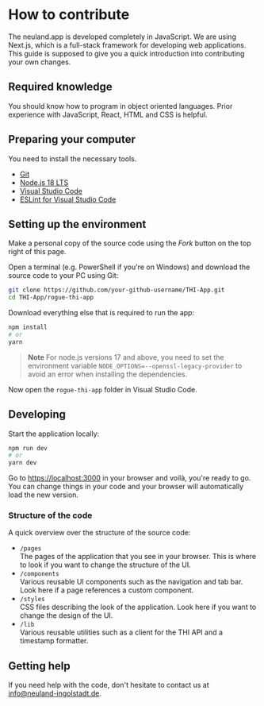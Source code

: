 # How to contribute

The neuland.app is developed completely in JavaScript. We are using Next.js, which is a full-stack framework for developing web applications. This guide is supposed to give you a quick introduction into contributing your own changes.

## Required knowledge

You should know how to program in object oriented languages. Prior experience with JavaScript, React, HTML and CSS is helpful.

## Preparing your computer

You need to install the necessary tools.

- [Git](https://git-scm.com/downloads)
- [Node.js 18 LTS](https://nodejs.org/en/)
- [Visual Studio Code](https://code.visualstudio.com/)
- [ESLint for Visual Studio Code](https://marketplace.visualstudio.com/items?itemName=dbaeumer.vscode-eslint)

## Setting up the environment

Make a personal copy of the source code using the _Fork_ button on the top right of this page.

Open a terminal (e.g. PowerShell if you're on Windows) and download the source code to your PC using Git:

```bash
git clone https://github.com/your-github-username/THI-App.git
cd THI-App/rogue-thi-app
```

Download everything else that is required to run the app:

```bash
npm install
# or
yarn
```

> **Note**
> For node.js versions 17 and above, you need to set the environment variable `NODE_OPTIONS=--openssl-legacy-provider` to avoid an error when installing the dependencies.

Now open the `rogue-thi-app` folder in Visual Studio Code.

## Developing

Start the application locally:

```bash
npm run dev
# or
yarn dev
```

Go to [https://localhost:3000](https://localhost:3000) in your browser and voilà, you're ready to go. You can change things in your code and your browser will automatically load the new version.

### Structure of the code

A quick overview over the structure of the source code:

- `/pages`  
  The pages of the application that you see in your browser. This is where to look if you want to change the structure of the UI.
- `/components`  
  Various reusable UI components such as the navigation and tab bar. Look here if a page references a custom component.
- `/styles`  
  CSS files describing the look of the application. Look here if you want to change the design of the UI.
- `/lib`  
  Various reusable utilities such as a client for the THI API and a timestamp formatter.

## Getting help

If you need help with the code, don't hesitate to contact us at [info@neuland-ingolstadt.de](mailto:info@neuland-ingolstadt.de).

